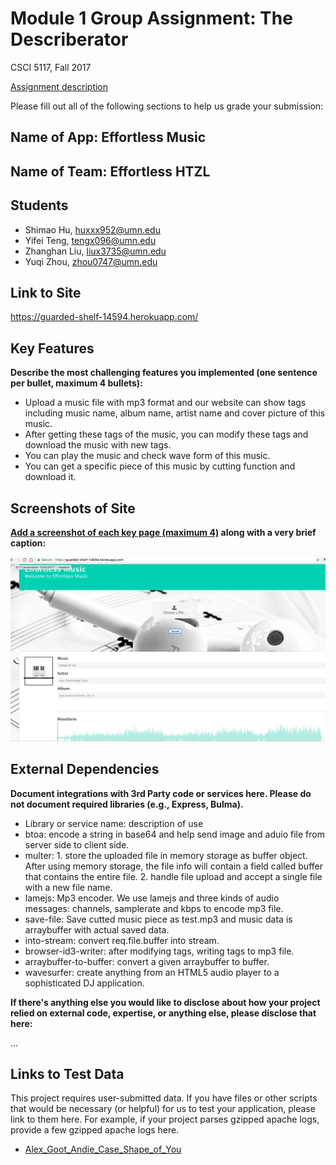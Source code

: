 # Module 1 Group Assignment: The Describerator

CSCI 5117, Fall 2017

[Assignment description](https://docs.google.com/document/d/1956Z3EZJi9RWU6JqPHEh5ZZBmDOKFex-HtsBLz66tt4/edit#)

Please fill out all of the following sections to help us grade your submission:


## Name of App: Effortless Music


## Name of Team: Effortless HTZL 


## Students

* Shimao Hu, huxxx952@umn.edu
* Yifei Teng, tengx096@umn.edu
* Zhanghan Liu, liux3735@umn.edu 
* Yuqi Zhou, zhou0747@umn.edu


## Link to Site

<https://guarded-shelf-14594.herokuapp.com/>


## Key Features

**Describe the most challenging features you implemented
(one sentence per bullet, maximum 4 bullets):**

* Upload a music file with mp3 format and our website can show tags including music name, album name, artist name and cover picture of this music. 
* After getting these tags of the music, you can modify these tags and download the music with new tags.
* You can play the music and check wave form of this music.
* You can get a specific piece of this music by cutting function and download it. 

## Screenshots of Site

**[Add a screenshot of each key page (maximum 4)](https://stackoverflow.com/questions/10189356/how-to-add-screenshot-to-readmes-in-github-repository)
along with a very brief caption:**

![Screenshot](screenshot.png?raw=true "screenshot")


## External Dependencies

**Document integrations with 3rd Party code or services here.
Please do not document required libraries (e.g., Express, Bulma).**

* Library or service name: description of use
* btoa: encode a string in base64 and help send image and aduio file from server side to client side.
* multer: 1. store the uploaded file in memory storage as buffer object. After using memory storage, the file info will contain a field             called buffer that contains the entire file.
          2. handle file upload and accept a single file with a new file name.
* lamejs: Mp3 encoder. We use lamejs and three kinds of audio messages: channels, samplerate and kbps to encode mp3 file.
* save-file: Save cutted music piece as test.mp3 and music data is arraybuffer with actual saved data.
* into-stream: convert req.file.buffer into stream.
* browser-id3-writer: after modifying tags, writing tags to mp3 file.
* arraybuffer-to-buffer: convert a given arraybuffer to buffer.
* wavesurfer: create anything from an HTML5 audio player to a sophisticated DJ application.

**If there's anything else you would like to disclose about how your project
relied on external code, expertise, or anything else, please disclose that
here:**

...


## Links to Test Data

This project requires user-submitted data.  If you have files or other scripts 
that would be necessary (or helpful) for us to test your application, please 
link to them here.  For example, if your project parses gzipped apache logs, 
provide a few gzipped apache logs here.

* [Alex_Goot_Andie_Case_Shape_of_You](https://github.com/umn-5117-f17/module-1-group-assignment-effortless-htzl/blob/master/Alex_Goot_Andie_%20Case_Shape_of_You.mp3)
